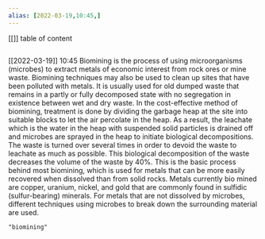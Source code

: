 ```yaml
---
alias: [2022-03-19,10:45,]
---
```

[[]]
table of content
```toc
```

[[2022-03-19]] 10:45
Biomining is the process of using microorganisms (microbes) to extract metals of economic interest from rock ores or mine waste.
Biomining techniques may also be used to clean up sites that have been polluted with metals.
It is usually used for old dumped waste that remains in a partly or fully decomposed state with no segregation in existence between wet and dry waste.
In the cost-effective method of biomining, treatment is done by dividing the garbage heap at the site into suitable blocks to let the air percolate in the heap.
As a result, the leachate which is the water in the heap with suspended solid particles is drained off and microbes are sprayed in the heap to initiate biological decompositions.
The waste is turned over several times in order to devoid the waste to leachate as much as possible.
This biological decomposition of the waste decreases the volume of the waste by 40%.
This is the basic process behind most biomining, which is used for metals that can be more easily recovered when dissolved than from solid rocks. Metals currently bio mined are copper, uranium, nickel, and gold that are commonly found in sulfidic (sulfur-bearing) minerals.
For metals that are not dissolved by microbes, different techniques using microbes to break down the surrounding material are used.
```query
"biomining"
```